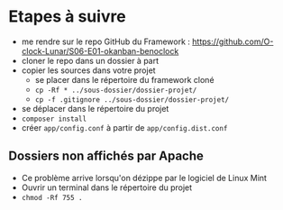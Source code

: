 # Etapes à suivre

- me rendre sur le repo GitHub du Framework : https://github.com/O-clock-Lunar/S06-E01-okanban-benoclock
- cloner le repo dans un dossier à part
- copier les sources dans votre projet
    - se placer dans le répertoire du framework cloné
    - `cp -Rf * ../sous-dossier/dossier-projet/`
    - `cp -f .gitignore ../sous-dossier/dossier-projet/`
- se déplacer dans le répertoire du projet
- `composer install`
- créer `app/config.conf` à partir de `app/config.dist.conf`


## Dossiers non affichés par Apache

- Ce problème arrive lorsqu'on dézippe par le logiciel de Linux Mint
- Ouvrir un terminal dans le répertoire du projet
- `chmod -Rf 755 .`